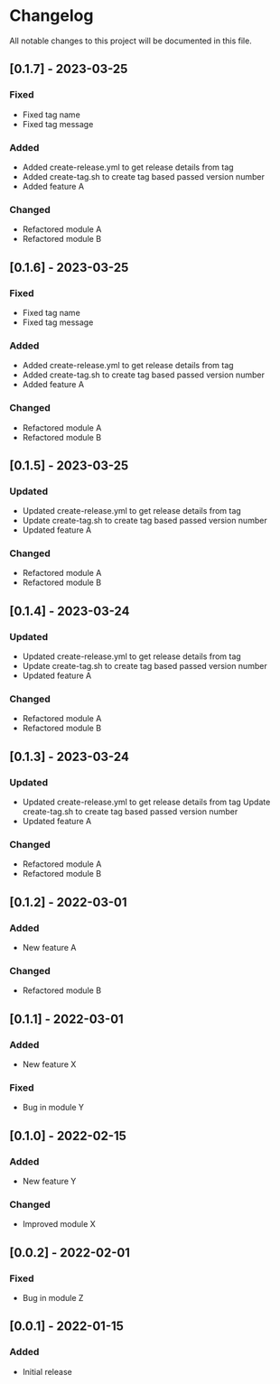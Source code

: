 # Changelog

All notable changes to this project will be documented in this file.

## [0.1.7] - 2023-03-25

### Fixed

- Fixed tag name
- Fixed tag message

### Added

- Added create-release.yml to get release details from tag
- Added create-tag.sh to create tag based passed version number
- Added feature A

### Changed

- Refactored module A
- Refactored module B

## [0.1.6] - 2023-03-25

### Fixed

- Fixed tag name
- Fixed tag message

### Added

- Added create-release.yml to get release details from tag
- Added create-tag.sh to create tag based passed version number
- Added feature A

### Changed

- Refactored module A
- Refactored module B

## [0.1.5] - 2023-03-25

### Updated

- Updated create-release.yml to get release details from tag
- Update create-tag.sh to create tag based passed version number
- Updated feature A

### Changed

- Refactored module A
- Refactored module B

## [0.1.4] - 2023-03-24

### Updated

- Updated create-release.yml to get release details from tag
- Update create-tag.sh to create tag based passed version number
- Updated feature A

### Changed

- Refactored module A
- Refactored module B

## [0.1.3] - 2023-03-24

### Updated

- Updated create-release.yml to get release details from tag
  Update create-tag.sh to create tag based passed version number
- Updated feature A

### Changed

- Refactored module A
- Refactored module B

## [0.1.2] - 2022-03-01

### Added

- New feature A

### Changed

- Refactored module B

## [0.1.1] - 2022-03-01

### Added

- New feature X

### Fixed

- Bug in module Y

## [0.1.0] - 2022-02-15

### Added

- New feature Y

### Changed

- Improved module X

## [0.0.2] - 2022-02-01

### Fixed

- Bug in module Z

## [0.0.1] - 2022-01-15

### Added

- Initial release
